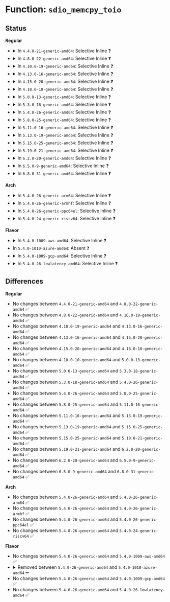 # Function: <code>sdio_memcpy_toio</code>

## Status
<b>Regular</b>
<ul>
<li>
<details>
<summary>In <code>4.4.0-21-generic-amd64</code>: Selective Inline ❓</summary>

```c
int sdio_memcpy_toio(struct sdio_func * func, unsigned int addr, void * src, int count)
```

```json
{
  "name": "sdio_memcpy_toio",
  "collision_type": "Unique Global",
  "inline_type": "Selective",
  "funcs": [
    {
      "addr": 18446744071585971952,
      "name": "sdio_memcpy_toio",
      "external": true,
      "loc": "drivers/mmc/core/sdio_io.c:466",
      "file": "drivers/mmc/core/sdio_io.c",
      "inline": "not declared, inlined",
      "caller_inline": [
        "drivers/mmc/core/sdio_io.c:sdio_writew",
        "drivers/mmc/core/sdio_io.c:sdio_writel"
      ],
      "caller_func": []
    }
  ],
  "symbols": [
    {
      "addr": 18446744071585971952,
      "name": "sdio_memcpy_toio",
      "section": ".text",
      "bind": "STB_GLOBAL",
      "size": 34
    }
  ]
}
```
</details>
</li>
<li>
<details>
<summary>In <code>4.8.0-22-generic-amd64</code>: Selective Inline ❓</summary>

```c
int sdio_memcpy_toio(struct sdio_func * func, unsigned int addr, void * src, int count)
```

```json
{
  "name": "sdio_memcpy_toio",
  "collision_type": "Unique Global",
  "inline_type": "Selective",
  "funcs": [
    {
      "addr": 18446744071586377398,
      "name": "sdio_memcpy_toio",
      "external": true,
      "loc": "drivers/mmc/core/sdio_io.c:466",
      "file": "drivers/mmc/core/sdio_io.c",
      "inline": "not declared, inlined",
      "caller_inline": [
        "drivers/mmc/core/sdio_io.c:sdio_writel",
        "drivers/mmc/core/sdio_io.c:sdio_writew"
      ],
      "caller_func": []
    }
  ],
  "symbols": [
    {
      "addr": 18446744071586377280,
      "name": "sdio_memcpy_toio",
      "section": ".text",
      "bind": "STB_GLOBAL",
      "size": 34
    }
  ]
}
```
</details>
</li>
<li>
<details>
<summary>In <code>4.10.0-19-generic-amd64</code>: Selective Inline ❓</summary>

```c
int sdio_memcpy_toio(struct sdio_func * func, unsigned int addr, void * src, int count)
```

```json
{
  "name": "sdio_memcpy_toio",
  "collision_type": "Unique Global",
  "inline_type": "Selective",
  "funcs": [
    {
      "addr": 18446744071586586870,
      "name": "sdio_memcpy_toio",
      "external": true,
      "loc": "drivers/mmc/core/sdio_io.c:475",
      "file": "drivers/mmc/core/sdio_io.c",
      "inline": "not declared, inlined",
      "caller_inline": [
        "drivers/mmc/core/sdio_io.c:sdio_writel",
        "drivers/mmc/core/sdio_io.c:sdio_writew"
      ],
      "caller_func": []
    }
  ],
  "symbols": [
    {
      "addr": 18446744071586586752,
      "name": "sdio_memcpy_toio",
      "section": ".text",
      "bind": "STB_GLOBAL",
      "size": 34
    }
  ]
}
```
</details>
</li>
<li>
<details>
<summary>In <code>4.13.0-16-generic-amd64</code>: Selective Inline ❓</summary>

```c
int sdio_memcpy_toio(struct sdio_func * func, unsigned int addr, void * src, int count)
```

```json
{
  "name": "sdio_memcpy_toio",
  "collision_type": "Unique Global",
  "inline_type": "Selective",
  "funcs": [
    {
      "addr": 18446744071586711293,
      "name": "sdio_memcpy_toio",
      "external": true,
      "loc": "drivers/mmc/core/sdio_io.c:475",
      "file": "drivers/mmc/core/sdio_io.c",
      "inline": "not declared, inlined",
      "caller_inline": [
        "drivers/mmc/core/sdio_io.c:sdio_writel",
        "drivers/mmc/core/sdio_io.c:sdio_writew"
      ],
      "caller_func": []
    }
  ],
  "symbols": [
    {
      "addr": 18446744071586711168,
      "name": "sdio_memcpy_toio",
      "section": ".text",
      "bind": "STB_GLOBAL",
      "size": 34
    }
  ]
}
```
</details>
</li>
<li>
<details>
<summary>In <code>4.15.0-20-generic-amd64</code>: Selective Inline ❓</summary>

```c
int sdio_memcpy_toio(struct sdio_func * func, unsigned int addr, void * src, int count)
```

```json
{
  "name": "sdio_memcpy_toio",
  "collision_type": "Unique Global",
  "inline_type": "Selective",
  "funcs": [
    {
      "addr": 18446744071587196093,
      "name": "sdio_memcpy_toio",
      "external": true,
      "loc": "drivers/mmc/core/sdio_io.c:475",
      "file": "drivers/mmc/core/sdio_io.c",
      "inline": "not declared, inlined",
      "caller_inline": [
        "drivers/mmc/core/sdio_io.c:sdio_writel",
        "drivers/mmc/core/sdio_io.c:sdio_writew"
      ],
      "caller_func": []
    }
  ],
  "symbols": [
    {
      "addr": 18446744071587195968,
      "name": "sdio_memcpy_toio",
      "section": ".text",
      "bind": "STB_GLOBAL",
      "size": 34
    }
  ]
}
```
</details>
</li>
<li>
<details>
<summary>In <code>4.18.0-10-generic-amd64</code>: Selective Inline ❓</summary>

```c
int sdio_memcpy_toio(struct sdio_func * func, unsigned int addr, void * src, int count)
```

```json
{
  "name": "sdio_memcpy_toio",
  "collision_type": "Unique Global",
  "inline_type": "Selective",
  "funcs": [
    {
      "addr": 18446744071587496689,
      "name": "sdio_memcpy_toio",
      "external": true,
      "loc": "drivers/mmc/core/sdio_io.c:475",
      "file": "drivers/mmc/core/sdio_io.c",
      "inline": "not declared, inlined",
      "caller_inline": [
        "drivers/mmc/core/sdio_io.c:sdio_writel",
        "drivers/mmc/core/sdio_io.c:sdio_writew"
      ],
      "caller_func": []
    }
  ],
  "symbols": [
    {
      "addr": 18446744071587496544,
      "name": "sdio_memcpy_toio",
      "section": ".text",
      "bind": "STB_GLOBAL",
      "size": 34
    }
  ]
}
```
</details>
</li>
<li>
<details>
<summary>In <code>5.0.0-13-generic-amd64</code>: Selective Inline ❓</summary>

```c
int sdio_memcpy_toio(struct sdio_func * func, unsigned int addr, void * src, int count)
```

```json
{
  "name": "sdio_memcpy_toio",
  "collision_type": "Unique Global",
  "inline_type": "Selective",
  "funcs": [
    {
      "addr": 18446744071587676833,
      "name": "sdio_memcpy_toio",
      "external": true,
      "loc": "drivers/mmc/core/sdio_io.c:475",
      "file": "drivers/mmc/core/sdio_io.c",
      "inline": "not declared, inlined",
      "caller_inline": [
        "drivers/mmc/core/sdio_io.c:sdio_writel",
        "drivers/mmc/core/sdio_io.c:sdio_writew"
      ],
      "caller_func": []
    }
  ],
  "symbols": [
    {
      "addr": 18446744071587676688,
      "name": "sdio_memcpy_toio",
      "section": ".text",
      "bind": "STB_GLOBAL",
      "size": 34
    }
  ]
}
```
</details>
</li>
<li>
<details>
<summary>In <code>5.3.0-18-generic-amd64</code>: Selective Inline ❓</summary>

```c
int sdio_memcpy_toio(struct sdio_func * func, unsigned int addr, void * src, int count)
```

```json
{
  "name": "sdio_memcpy_toio",
  "collision_type": "Unique Global",
  "inline_type": "Selective",
  "funcs": [
    {
      "addr": 18446744071587954993,
      "name": "sdio_memcpy_toio",
      "external": true,
      "loc": "drivers/mmc/core/sdio_io.c:485",
      "file": "drivers/mmc/core/sdio_io.c",
      "inline": "not declared, inlined",
      "caller_inline": [
        "drivers/mmc/core/sdio_io.c:sdio_writel",
        "drivers/mmc/core/sdio_io.c:sdio_writew"
      ],
      "caller_func": []
    }
  ],
  "symbols": [
    {
      "addr": 18446744071587954848,
      "name": "sdio_memcpy_toio",
      "section": ".text",
      "bind": "STB_GLOBAL",
      "size": 34
    }
  ]
}
```
</details>
</li>
<li>
<details>
<summary>In <code>5.4.0-26-generic-amd64</code>: Selective Inline ❓</summary>

```c
int sdio_memcpy_toio(struct sdio_func * func, unsigned int addr, void * src, int count)
```

```json
{
  "name": "sdio_memcpy_toio",
  "collision_type": "Unique Global",
  "inline_type": "Selective",
  "funcs": [
    {
      "addr": 18446744071588160993,
      "name": "sdio_memcpy_toio",
      "external": true,
      "loc": "drivers/mmc/core/sdio_io.c:485",
      "file": "drivers/mmc/core/sdio_io.c",
      "inline": "not declared, inlined",
      "caller_inline": [
        "drivers/mmc/core/sdio_io.c:sdio_writel",
        "drivers/mmc/core/sdio_io.c:sdio_writew"
      ],
      "caller_func": []
    }
  ],
  "symbols": [
    {
      "addr": 18446744071588160848,
      "name": "sdio_memcpy_toio",
      "section": ".text",
      "bind": "STB_GLOBAL",
      "size": 34
    }
  ]
}
```
</details>
</li>
<li>
<details>
<summary>In <code>5.8.0-25-generic-amd64</code>: Selective Inline ❓</summary>

```c
int sdio_memcpy_toio(struct sdio_func * func, unsigned int addr, void * src, int count)
```

```json
{
  "name": "sdio_memcpy_toio",
  "collision_type": "Unique Global",
  "inline_type": "Selective",
  "funcs": [
    {
      "addr": 18446744071589025425,
      "name": "sdio_memcpy_toio",
      "external": true,
      "loc": "drivers/mmc/core/sdio_io.c:485",
      "file": "drivers/mmc/core/sdio_io.c",
      "inline": "not declared, inlined",
      "caller_inline": [
        "drivers/mmc/core/sdio_io.c:sdio_writel",
        "drivers/mmc/core/sdio_io.c:sdio_writew"
      ],
      "caller_func": []
    }
  ],
  "symbols": [
    {
      "addr": 18446744071589025280,
      "name": "sdio_memcpy_toio",
      "section": ".text",
      "bind": "STB_GLOBAL",
      "size": 34
    }
  ]
}
```
</details>
</li>
<li>
<details>
<summary>In <code>5.11.0-16-generic-amd64</code>: Selective Inline ❓</summary>

```c
int sdio_memcpy_toio(struct sdio_func * func, unsigned int addr, void * src, int count)
```

```json
{
  "name": "sdio_memcpy_toio",
  "collision_type": "Unique Global",
  "inline_type": "Selective",
  "funcs": [
    {
      "addr": 18446744071589035089,
      "name": "sdio_memcpy_toio",
      "external": true,
      "loc": "drivers/mmc/core/sdio_io.c:485",
      "file": "drivers/mmc/core/sdio_io.c",
      "inline": "not declared, inlined",
      "caller_inline": [
        "drivers/mmc/core/sdio_io.c:sdio_writel",
        "drivers/mmc/core/sdio_io.c:sdio_writew"
      ],
      "caller_func": []
    }
  ],
  "symbols": [
    {
      "addr": 18446744071589034944,
      "name": "sdio_memcpy_toio",
      "section": ".text",
      "bind": "STB_GLOBAL",
      "size": 34
    }
  ]
}
```
</details>
</li>
<li>
<details>
<summary>In <code>5.13.0-19-generic-amd64</code>: Selective Inline ❓</summary>

```c
int sdio_memcpy_toio(struct sdio_func * func, unsigned int addr, void * src, int count)
```

```json
{
  "name": "sdio_memcpy_toio",
  "collision_type": "Unique Global",
  "inline_type": "Selective",
  "funcs": [
    {
      "addr": 18446744071588922337,
      "name": "sdio_memcpy_toio",
      "external": true,
      "loc": "drivers/mmc/core/sdio_io.c:485",
      "file": "drivers/mmc/core/sdio_io.c",
      "inline": "not declared, inlined",
      "caller_inline": [
        "drivers/mmc/core/sdio_io.c:sdio_writel",
        "drivers/mmc/core/sdio_io.c:sdio_writew"
      ],
      "caller_func": []
    }
  ],
  "symbols": [
    {
      "addr": 18446744071588922192,
      "name": "sdio_memcpy_toio",
      "section": ".text",
      "bind": "STB_GLOBAL",
      "size": 34
    }
  ]
}
```
</details>
</li>
<li>
<details>
<summary>In <code>5.15.0-25-generic-amd64</code>: Selective Inline ❓</summary>

```c
int sdio_memcpy_toio(struct sdio_func * func, unsigned int addr, void * src, int count)
```

```json
{
  "name": "sdio_memcpy_toio",
  "collision_type": "Unique Global",
  "inline_type": "Selective",
  "funcs": [
    {
      "addr": 18446744071589629377,
      "name": "sdio_memcpy_toio",
      "external": true,
      "loc": "drivers/mmc/core/sdio_io.c:485",
      "file": "drivers/mmc/core/sdio_io.c",
      "inline": "not declared, inlined",
      "caller_inline": [
        "drivers/mmc/core/sdio_io.c:sdio_writel",
        "drivers/mmc/core/sdio_io.c:sdio_writew"
      ],
      "caller_func": []
    }
  ],
  "symbols": [
    {
      "addr": 18446744071589629232,
      "name": "sdio_memcpy_toio",
      "section": ".text",
      "bind": "STB_GLOBAL",
      "size": 34
    }
  ]
}
```
</details>
</li>
<li>
<details>
<summary>In <code>5.19.0-21-generic-amd64</code>: Selective Inline ❓</summary>

```c
int sdio_memcpy_toio(struct sdio_func * func, unsigned int addr, void * src, int count)
```

```json
{
  "name": "sdio_memcpy_toio",
  "collision_type": "Unique Global",
  "inline_type": "Selective",
  "funcs": [
    {
      "addr": 18446744071591129073,
      "name": "sdio_memcpy_toio",
      "external": true,
      "loc": "drivers/mmc/core/sdio_io.c:485",
      "file": "drivers/mmc/core/sdio_io.c",
      "inline": "not declared, inlined",
      "caller_inline": [
        "drivers/mmc/core/sdio_io.c:sdio_writel",
        "drivers/mmc/core/sdio_io.c:sdio_writew"
      ],
      "caller_func": []
    }
  ],
  "symbols": [
    {
      "addr": 18446744071591128880,
      "name": "sdio_memcpy_toio",
      "section": ".text",
      "bind": "STB_GLOBAL",
      "size": 52
    }
  ]
}
```
</details>
</li>
<li>
<details>
<summary>In <code>6.2.0-20-generic-amd64</code>: Selective Inline ❓</summary>

```c
int sdio_memcpy_toio(struct sdio_func * func, unsigned int addr, void * src, int count)
```

```json
{
  "name": "sdio_memcpy_toio",
  "collision_type": "Unique Global",
  "inline_type": "Selective",
  "funcs": [
    {
      "addr": 18446744071592852257,
      "name": "sdio_memcpy_toio",
      "external": true,
      "loc": "drivers/mmc/core/sdio_io.c:485",
      "file": "drivers/mmc/core/sdio_io.c",
      "inline": "not declared, inlined",
      "caller_inline": [
        "drivers/mmc/core/sdio_io.c:sdio_writel",
        "drivers/mmc/core/sdio_io.c:sdio_writew"
      ],
      "caller_func": []
    }
  ],
  "symbols": [
    {
      "addr": 18446744071592852032,
      "name": "sdio_memcpy_toio",
      "section": ".text",
      "bind": "STB_GLOBAL",
      "size": 52
    }
  ]
}
```
</details>
</li>
<li>
<details>
<summary>In <code>6.5.0-9-generic-amd64</code>: Selective Inline ❓</summary>

```c
int sdio_memcpy_toio(struct sdio_func * func, unsigned int addr, void * src, int count)
```

```json
{
  "name": "sdio_memcpy_toio",
  "collision_type": "Unique Global",
  "inline_type": "Selective",
  "funcs": [
    {
      "addr": 18446744071593289121,
      "name": "sdio_memcpy_toio",
      "external": true,
      "loc": "drivers/mmc/core/sdio_io.c:485",
      "file": "drivers/mmc/core/sdio_io.c",
      "inline": "not declared, inlined",
      "caller_inline": [
        "drivers/mmc/core/sdio_io.c:sdio_writel",
        "drivers/mmc/core/sdio_io.c:sdio_writew"
      ],
      "caller_func": []
    }
  ],
  "symbols": [
    {
      "addr": 18446744071593288896,
      "name": "sdio_memcpy_toio",
      "section": ".text",
      "bind": "STB_GLOBAL",
      "size": 52
    }
  ]
}
```
</details>
</li>
<li>
<details>
<summary>In <code>6.8.0-31-generic-amd64</code>: Selective Inline ❓</summary>

```c
int sdio_memcpy_toio(struct sdio_func * func, unsigned int addr, void * src, int count)
```

```json
{
  "name": "sdio_memcpy_toio",
  "collision_type": "Unique Global",
  "inline_type": "Selective",
  "funcs": [
    {
      "addr": 18446744071594045153,
      "name": "sdio_memcpy_toio",
      "external": true,
      "loc": "drivers/mmc/core/sdio_io.c:485",
      "file": "drivers/mmc/core/sdio_io.c",
      "inline": "not declared, inlined",
      "caller_inline": [
        "drivers/mmc/core/sdio_io.c:sdio_writel",
        "drivers/mmc/core/sdio_io.c:sdio_writew"
      ],
      "caller_func": []
    }
  ],
  "symbols": [
    {
      "addr": 18446744071594044928,
      "name": "sdio_memcpy_toio",
      "section": ".text",
      "bind": "STB_GLOBAL",
      "size": 52
    }
  ]
}
```
</details>
</li>
</ul>
<b>Arch</b>
<ul>
<li>
<details>
<summary>In <code>5.4.0-26-generic-arm64</code>: Selective Inline ❓</summary>

```c
int sdio_memcpy_toio(struct sdio_func * func, unsigned int addr, void * src, int count)
```

```json
{
  "name": "sdio_memcpy_toio",
  "collision_type": "Unique Global",
  "inline_type": "Selective",
  "funcs": [
    {
      "addr": 18446603336501415300,
      "name": "sdio_memcpy_toio",
      "external": true,
      "loc": "drivers/mmc/core/sdio_io.c:485",
      "file": "drivers/mmc/core/sdio_io.c",
      "inline": "not declared, inlined",
      "caller_inline": [
        "drivers/mmc/core/sdio_io.c:sdio_writel",
        "drivers/mmc/core/sdio_io.c:sdio_writew"
      ],
      "caller_func": []
    }
  ],
  "symbols": [
    {
      "addr": 18446603336501415040,
      "name": "sdio_memcpy_toio",
      "section": ".text",
      "bind": "STB_GLOBAL",
      "size": 84
    }
  ]
}
```
</details>
</li>
<li>
<details>
<summary>In <code>5.4.0-26-generic-armhf</code>: Selective Inline ❓</summary>

```c
int sdio_memcpy_toio(struct sdio_func * func, unsigned int addr, void * src, int count)
```

```json
{
  "name": "sdio_memcpy_toio",
  "collision_type": "Unique Global",
  "inline_type": "Selective",
  "funcs": [
    {
      "addr": 3233903544,
      "name": "sdio_memcpy_toio",
      "external": true,
      "loc": "drivers/mmc/core/sdio_io.c:485",
      "file": "drivers/mmc/core/sdio_io.c",
      "inline": "not declared, inlined",
      "caller_inline": [
        "drivers/mmc/core/sdio_io.c:sdio_writel",
        "drivers/mmc/core/sdio_io.c:sdio_writew"
      ],
      "caller_func": []
    }
  ],
  "symbols": [
    {
      "addr": 3233903352,
      "name": "sdio_memcpy_toio",
      "section": ".text",
      "bind": "STB_GLOBAL",
      "size": 64
    }
  ]
}
```
</details>
</li>
<li>
<details>
<summary>In <code>5.4.0-26-generic-ppc64el</code>: Selective Inline ❓</summary>

```c
int sdio_memcpy_toio(struct sdio_func * func, unsigned int addr, void * src, int count)
```

```json
{
  "name": "sdio_memcpy_toio",
  "collision_type": "Unique Global",
  "inline_type": "Selective",
  "funcs": [
    {
      "addr": 13835058055294984044,
      "name": "sdio_memcpy_toio",
      "external": true,
      "loc": "drivers/mmc/core/sdio_io.c:485",
      "file": "drivers/mmc/core/sdio_io.c",
      "inline": "not declared, inlined",
      "caller_inline": [
        "drivers/mmc/core/sdio_io.c:sdio_writel",
        "drivers/mmc/core/sdio_io.c:sdio_writew"
      ],
      "caller_func": []
    }
  ],
  "symbols": [
    {
      "addr": 13835058055294983824,
      "name": "sdio_memcpy_toio",
      "section": ".text",
      "bind": "STB_GLOBAL",
      "size": 48
    }
  ]
}
```
</details>
</li>
<li>
<details>
<summary>In <code>5.4.0-24-generic-riscv64</code>: Selective Inline ❓</summary>

```c
int sdio_memcpy_toio(struct sdio_func * func, unsigned int addr, void * src, int count)
```

```json
{
  "name": "sdio_memcpy_toio",
  "collision_type": "Unique Global",
  "inline_type": "Selective",
  "funcs": [
    {
      "addr": 18446743936278020184,
      "name": "sdio_memcpy_toio",
      "external": true,
      "loc": "drivers/mmc/core/sdio_io.c:485",
      "file": "drivers/mmc/core/sdio_io.c",
      "inline": "not declared, inlined",
      "caller_inline": [
        "drivers/mmc/core/sdio_io.c:sdio_writel",
        "drivers/mmc/core/sdio_io.c:sdio_writew"
      ],
      "caller_func": []
    }
  ],
  "symbols": [
    {
      "addr": 18446743936278019988,
      "name": "sdio_memcpy_toio",
      "section": ".text",
      "bind": "STB_GLOBAL",
      "size": 70
    }
  ]
}
```
</details>
</li>
</ul>
<b>Flavor</b>
<ul>
<li>
<details>
<summary>In <code>5.4.0-1009-aws-amd64</code>: Selective Inline ❓</summary>

```c
int sdio_memcpy_toio(struct sdio_func * func, unsigned int addr, void * src, int count)
```

```json
{
  "name": "sdio_memcpy_toio",
  "collision_type": "Unique Global",
  "inline_type": "Selective",
  "funcs": [
    {
      "addr": 18446744071587782561,
      "name": "sdio_memcpy_toio",
      "external": true,
      "loc": "drivers/mmc/core/sdio_io.c:485",
      "file": "drivers/mmc/core/sdio_io.c",
      "inline": "not declared, inlined",
      "caller_inline": [
        "drivers/mmc/core/sdio_io.c:sdio_writel",
        "drivers/mmc/core/sdio_io.c:sdio_writew"
      ],
      "caller_func": []
    }
  ],
  "symbols": [
    {
      "addr": 18446744071587782416,
      "name": "sdio_memcpy_toio",
      "section": ".text",
      "bind": "STB_GLOBAL",
      "size": 34
    }
  ]
}
```
</details>
</li>
<li>
In <code>5.4.0-1010-azure-amd64</code>: Absent ❓
</li>
<li>
<details>
<summary>In <code>5.4.0-1009-gcp-amd64</code>: Selective Inline ❓</summary>

```c
int sdio_memcpy_toio(struct sdio_func * func, unsigned int addr, void * src, int count)
```

```json
{
  "name": "sdio_memcpy_toio",
  "collision_type": "Unique Global",
  "inline_type": "Selective",
  "funcs": [
    {
      "addr": 18446744071588115521,
      "name": "sdio_memcpy_toio",
      "external": true,
      "loc": "drivers/mmc/core/sdio_io.c:485",
      "file": "drivers/mmc/core/sdio_io.c",
      "inline": "not declared, inlined",
      "caller_inline": [
        "drivers/mmc/core/sdio_io.c:sdio_writel",
        "drivers/mmc/core/sdio_io.c:sdio_writew"
      ],
      "caller_func": []
    }
  ],
  "symbols": [
    {
      "addr": 18446744071588115376,
      "name": "sdio_memcpy_toio",
      "section": ".text",
      "bind": "STB_GLOBAL",
      "size": 34
    }
  ]
}
```
</details>
</li>
<li>
<details>
<summary>In <code>5.4.0-26-lowlatency-amd64</code>: Selective Inline ❓</summary>

```c
int sdio_memcpy_toio(struct sdio_func * func, unsigned int addr, void * src, int count)
```

```json
{
  "name": "sdio_memcpy_toio",
  "collision_type": "Unique Global",
  "inline_type": "Selective",
  "funcs": [
    {
      "addr": 18446744071588233057,
      "name": "sdio_memcpy_toio",
      "external": true,
      "loc": "drivers/mmc/core/sdio_io.c:485",
      "file": "drivers/mmc/core/sdio_io.c",
      "inline": "not declared, inlined",
      "caller_inline": [
        "drivers/mmc/core/sdio_io.c:sdio_writel",
        "drivers/mmc/core/sdio_io.c:sdio_writew"
      ],
      "caller_func": []
    }
  ],
  "symbols": [
    {
      "addr": 18446744071588232912,
      "name": "sdio_memcpy_toio",
      "section": ".text",
      "bind": "STB_GLOBAL",
      "size": 34
    }
  ]
}
```
</details>
</li>
</ul>

## Differences
<b>Regular</b>
<ul>
<li>
No changes between <code>4.4.0-21-generic-amd64</code> and <code>4.8.0-22-generic-amd64</code> ✅
</li>
<li>
No changes between <code>4.8.0-22-generic-amd64</code> and <code>4.10.0-19-generic-amd64</code> ✅
</li>
<li>
No changes between <code>4.10.0-19-generic-amd64</code> and <code>4.13.0-16-generic-amd64</code> ✅
</li>
<li>
No changes between <code>4.13.0-16-generic-amd64</code> and <code>4.15.0-20-generic-amd64</code> ✅
</li>
<li>
No changes between <code>4.15.0-20-generic-amd64</code> and <code>4.18.0-10-generic-amd64</code> ✅
</li>
<li>
No changes between <code>4.18.0-10-generic-amd64</code> and <code>5.0.0-13-generic-amd64</code> ✅
</li>
<li>
No changes between <code>5.0.0-13-generic-amd64</code> and <code>5.3.0-18-generic-amd64</code> ✅
</li>
<li>
No changes between <code>5.3.0-18-generic-amd64</code> and <code>5.4.0-26-generic-amd64</code> ✅
</li>
<li>
No changes between <code>5.4.0-26-generic-amd64</code> and <code>5.8.0-25-generic-amd64</code> ✅
</li>
<li>
No changes between <code>5.8.0-25-generic-amd64</code> and <code>5.11.0-16-generic-amd64</code> ✅
</li>
<li>
No changes between <code>5.11.0-16-generic-amd64</code> and <code>5.13.0-19-generic-amd64</code> ✅
</li>
<li>
No changes between <code>5.13.0-19-generic-amd64</code> and <code>5.15.0-25-generic-amd64</code> ✅
</li>
<li>
No changes between <code>5.15.0-25-generic-amd64</code> and <code>5.19.0-21-generic-amd64</code> ✅
</li>
<li>
No changes between <code>5.19.0-21-generic-amd64</code> and <code>6.2.0-20-generic-amd64</code> ✅
</li>
<li>
No changes between <code>6.2.0-20-generic-amd64</code> and <code>6.5.0-9-generic-amd64</code> ✅
</li>
<li>
No changes between <code>6.5.0-9-generic-amd64</code> and <code>6.8.0-31-generic-amd64</code> ✅
</li>
</ul>
<b>Arch</b>
<ul>
<li>
No changes between <code>5.4.0-26-generic-amd64</code> and <code>5.4.0-26-generic-arm64</code> ✅
</li>
<li>
No changes between <code>5.4.0-26-generic-amd64</code> and <code>5.4.0-26-generic-armhf</code> ✅
</li>
<li>
No changes between <code>5.4.0-26-generic-amd64</code> and <code>5.4.0-26-generic-ppc64el</code> ✅
</li>
<li>
No changes between <code>5.4.0-26-generic-amd64</code> and <code>5.4.0-24-generic-riscv64</code> ✅
</li>
</ul>
<b>Flavor</b>
<ul>
<li>
No changes between <code>5.4.0-26-generic-amd64</code> and <code>5.4.0-1009-aws-amd64</code> ✅
</li>
<li>
<details>
<summary>Removed between <code>5.4.0-26-generic-amd64</code> and <code>5.4.0-1010-azure-amd64</code> ➖</summary>

```c
int sdio_memcpy_toio(struct sdio_func * func, unsigned int addr, void * src, int count)
```
</details>
</li>
<li>
No changes between <code>5.4.0-26-generic-amd64</code> and <code>5.4.0-1009-gcp-amd64</code> ✅
</li>
<li>
No changes between <code>5.4.0-26-generic-amd64</code> and <code>5.4.0-26-lowlatency-amd64</code> ✅
</li>
</ul>
